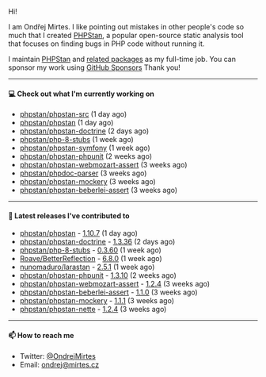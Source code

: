 Hi!

I am Ondřej Mirtes. I like pointing out mistakes in other people's code so much that I created [PHPStan](https://phpstan.org/), a popular open-source static analysis tool that focuses on finding bugs in PHP code without running it.

I maintain [PHPStan](https://github.com/phpstan/phpstan) and [related packages](https://github.com/phpstan/) as my full-time job. You can sponsor my work using [GitHub Sponsors](https://github.com/sponsors/ondrejmirtes) Thank you!

---

#### 💻 Check out what I'm currently working on

- [phpstan/phpstan-src](https://github.com/phpstan/phpstan-src) (1 day ago)
- [phpstan/phpstan](https://github.com/phpstan/phpstan) (1 day ago)
- [phpstan/phpstan-doctrine](https://github.com/phpstan/phpstan-doctrine) (2 days ago)
- [phpstan/php-8-stubs](https://github.com/phpstan/php-8-stubs) (1 week ago)
- [phpstan/phpstan-symfony](https://github.com/phpstan/phpstan-symfony) (1 week ago)
- [phpstan/phpstan-phpunit](https://github.com/phpstan/phpstan-phpunit) (2 weeks ago)
- [phpstan/phpstan-webmozart-assert](https://github.com/phpstan/phpstan-webmozart-assert) (3 weeks ago)
- [phpstan/phpdoc-parser](https://github.com/phpstan/phpdoc-parser) (3 weeks ago)
- [phpstan/phpstan-mockery](https://github.com/phpstan/phpstan-mockery) (3 weeks ago)
- [phpstan/phpstan-beberlei-assert](https://github.com/phpstan/phpstan-beberlei-assert) (3 weeks ago)

---

#### 🔭 Latest releases I've contributed to

- [phpstan/phpstan](https://github.com/phpstan/phpstan) - [1.10.7](https://github.com/phpstan/phpstan/releases/tag/1.10.7) (1 day ago)
- [phpstan/phpstan-doctrine](https://github.com/phpstan/phpstan-doctrine) - [1.3.36](https://github.com/phpstan/phpstan-doctrine/releases/tag/1.3.36) (2 days ago)
- [phpstan/php-8-stubs](https://github.com/phpstan/php-8-stubs) - [0.3.60](https://github.com/phpstan/php-8-stubs/releases/tag/0.3.60) (1 week ago)
- [Roave/BetterReflection](https://github.com/Roave/BetterReflection) - [6.8.0](https://github.com/Roave/BetterReflection/releases/tag/6.8.0) (1 week ago)
- [nunomaduro/larastan](https://github.com/nunomaduro/larastan) - [2.5.1](https://github.com/nunomaduro/larastan/releases/tag/2.5.1) (1 week ago)
- [phpstan/phpstan-phpunit](https://github.com/phpstan/phpstan-phpunit) - [1.3.10](https://github.com/phpstan/phpstan-phpunit/releases/tag/1.3.10) (2 weeks ago)
- [phpstan/phpstan-webmozart-assert](https://github.com/phpstan/phpstan-webmozart-assert) - [1.2.4](https://github.com/phpstan/phpstan-webmozart-assert/releases/tag/1.2.4) (3 weeks ago)
- [phpstan/phpstan-beberlei-assert](https://github.com/phpstan/phpstan-beberlei-assert) - [1.1.0](https://github.com/phpstan/phpstan-beberlei-assert/releases/tag/1.1.0) (3 weeks ago)
- [phpstan/phpstan-mockery](https://github.com/phpstan/phpstan-mockery) - [1.1.1](https://github.com/phpstan/phpstan-mockery/releases/tag/1.1.1) (3 weeks ago)
- [phpstan/phpstan-nette](https://github.com/phpstan/phpstan-nette) - [1.2.4](https://github.com/phpstan/phpstan-nette/releases/tag/1.2.4) (3 weeks ago)

---

#### 📫 How to reach me

- Twitter: [@OndrejMirtes](https://twitter.com/ondrejmirtes)
- Email: [ondrej@mirtes.cz](mailto:ondrej@mirtes.cz)
